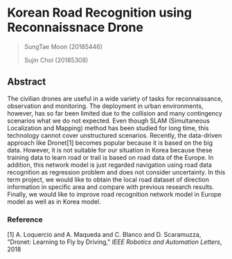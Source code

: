 # Korean Road Recognition using  Reconnaissnace Drone

> SungTae Moon (20185446)
>
> Sujin Choi (20185308)

## Abstract

The civilian drones are useful in a wide variety of tasks for reconnaissance, observation and monitoring. The deployment in urban environments, however, has so far been limited due to the collision and many contingency scenarios what we do not expected. Even though SLAM (Simultaneous Localization and Mapping) method has been studied for long time, this technology cannot cover unstructured scenarios. Recently, the data-driven approach like Dronet[1] becomes popular because it is based on the big data. However, it is not suitable for our situation in Korea because these training data to learn road or trail is based on road data of the Europe. In addition, this network model is just regarded navigation using road data recognition as regression problem and does not consider uncertainty. In this term project, we would like to obtain the local road dataset of direction information in specific area and compare with previous research results. Finally, we would like to improve road recognition network model in Europe model as well as in Korea model.

### Reference

[1]  A. Loquercio and A. Maqueda and C. Blanco and D. Scaramuzza, "Dronet: Learning to Fly by Driving," *IEEE Robotics and Automation Letters*, 2018